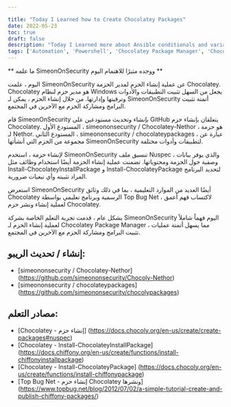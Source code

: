 ```yaml
---

title: "Today I Learned how to Create Chocolatey Packages"
date: 2022-05-23
toc: true
draft: false
description: "Today I Learned more about Ansible conditionals and variable management"
tags: ['Automation', 'Powershell', 'Chocolatey Package Manager', 'Chocolatey', 'Choco', 'cinstall', 'Nupkg', 'Nethor', 'Windows Package Managers', 'IAC', 'Infrastructure As Code']
---
```

 ** ما علمه SimeonOnSecurity ووجده مثيرًا للاهتمام اليوم **  اليوم ، علمت SimeonOnSecurity عن عملية إنشاء الحزم لمدير الحزمة Chocolatey. Chocolatey هو مدير حزم لنظام Windows يجعل من السهل تثبيت التطبيقات والأدوات وترقيتها وإدارتها. من خلال إنشاء الحزم ، يمكن لـ SimeonOnSecurity أتمتة تثبيت البرامج ومشاركة الحزم مع الآخرين في المجتمع.  قام SimeonOnSecurity بإنشاء وتحديث مستودعين على GitHub يتعلقان بإنشاء حزم Chocolatey. المستودع الأول ، simeononsecurity / Chocolatey-Nethor ، هو حزمة لـ Nethor. المستودع الثاني ، simeononsecurity / chocolateypackages ، عبارة عن مجموعة من الحزم التي أنشأتها SimeonOnSecurity لتطبيقات وأدوات مختلفة.  لإنشاء حزمة ، استخدم SimeonOnSecurity تنسيق ملف Nuspec ، والذي يوفر بيانات وصفية حول الحزمة ومحتوياتها. تضمنت عملية إنشاء الحزمة أيضًا استخدام وظائف مثل Install-ChocolateyInstallPackage و Install-ChocolateyPackage لتحديد البرنامج المراد تثبيته وأي تبعيات ضرورية.  استعرض SimeonOnSecurity أيضًا العديد من الموارد التعليمية ، بما في ذلك وثائق Chocolatey الرسمية وبرنامج تعليمي بواسطة Top Bug Net ، لاكتساب فهم أعمق لعملية إنشاء ونشر حزم Chocolatey.  بشكل عام ، قدمت تجربة التعلم الخاصة بشركة SimeonOnSecurity اليوم فهماً شاملاً لعملية إنشاء الحزم لـ Chocolatey Package Manager ، مما يسهل أتمتة عمليات تثبيت البرامج ومشاركة الحزم مع الآخرين في المجتمع.  ## إنشاء / تحديث الريبو: - [simeononsecurity / Chocolatey-Nethor] (https://github.com/simeononsecurity/Chocoly-Nethor) - [simeononsecurity / chocolateypackages] (https://github.com/simeononsecurity/chocolypackages)  ## مصادر التعلم: - [Chocolatey - إنشاء حزم] (https://docs.chocoly.org/en-us/create/create-packages#nuspec) - [Chocolatey - Install-ChocolateyInstallPackage] (https://docs.chiffony.org/en-us/create/functions/install-chiffonyinstallpackage) - [Chocolatey - Install-ChocolateyPackage] (https://docs.chocoly.org/en-us/create/functions/install-chiffonypackage) - [Top Bug Net - إنشاء حزم Chocolatey ونشرها] (https://www.topbug.net/blog/2012/07/02/a-simple-tutorial-create-and-publish-chiffony-packages/)